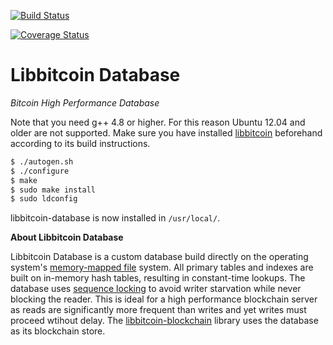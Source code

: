 [![Build Status](https://travis-ci.org/libbitcoin/libbitcoin-database.svg?branch=master)](https://travis-ci.org/libbitcoin/libbitcoin-database)

[![Coverage Status](https://coveralls.io/repos/libbitcoin/libbitcoin-database/badge.svg)](https://coveralls.io/r/libbitcoin/libbitcoin-database)

# Libbitcoin Database

*Bitcoin High Performance Database*

Note that you need g++ 4.8 or higher. For this reason Ubuntu 12.04 and older are not supported. Make sure you have installed [libbitcoin](https://github.com/libbitcoin/libbitcoin) beforehand according to its build instructions.

```sh
$ ./autogen.sh
$ ./configure
$ make
$ sudo make install
$ sudo ldconfig
```

libbitcoin-database is now installed in `/usr/local/`.

**About Libbitcoin Database**

Libbitcoin Database is a custom database build directly on the operating system's [memory-mapped file](https://en.wikipedia.org/wiki/Memory-mapped_file) system. All primary tables and indexes are built on in-memory hash tables, resulting in constant-time lookups. The database uses [sequence locking](https://en.wikipedia.org/wiki/Seqlock) to avoid writer starvation while never blocking the reader. This is ideal for a high performance blockchain server as reads are significantly more frequent than writes and yet writes must proceed wtihout delay. The [libbitcoin-blockchain](https://github.com/libbitcoin/libbitcoin-blockchain) library uses the database as its blockchain store.
